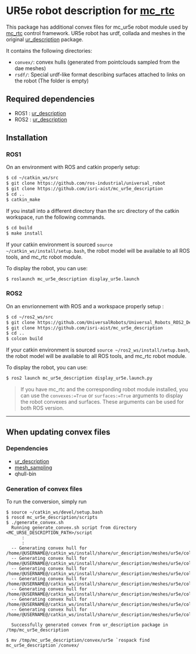 # UR5e robot description for [mc_rtc](https://jrl-umi3218.github.io/mc_rtc/)
This package has additional convex files for mc_ur5e robot module used by [mc_rtc](https://jrl-umi3218.github.io/mc_rtc/) control framework.
UR5e robot has urdf, collada and meshes in the original [ur_description](https://github.com/ros-industrial/universal_robot/tree/melodic-devel/ur_description) package.

It contains the following directories:
- `convex/`: convex hulls (generated from pointclouds sampled from the dae meshes)
- `rsdf/`: Special urdf-like format describing surfaces attached to links on the robot (The folder is empty)

## Required dependencies

* ROS1 : [ur_description](https://github.com/ros-industrial/universal_robot/tree/melodic-devel/ur_description)
* ROS2 : [ur_description](https://github.com/UniversalRobots/Universal_Robots_ROS2_Description)

## Installation

### ROS1 
  On an environment with ROS and catkin properly setup:

  ```bash
  $ cd ~/catkin_ws/src
  $ git clone https://github.com/ros-industrial/universal_robot
  $ git clone https://github.com/isri-aist/mc_ur5e_description
  $ cd ..
  $ catkin_make
  ```

  If you install into a different directory than the src directory of the catkin workspace, run the following commands.
  ```bash
  $ cd build
  $ make install
  ```
  If your catkin environment is sourced `source ~/catkin_ws/install/setup.bash`, the robot model will be available to all ROS tools, and mc_rtc robot module.

  To display the robot, you can use:

  ```
  $ roslaunch mc_ur5e_description display_ur5e.launch
  ```


### ROS2
  On an envrionnement with ROS and a workspace properly setup : 

  ```bash 
  $ cd ~/ros2_ws/src
  $ git clone https://github.com/UniversalRobots/Universal_Robots_ROS2_Description # you may need to change branch depending on your ros version
  $ git clone https://github.com/isri-aist/mc_ur5e_description
  $ cd ..
  $ colcon build
  ```
  If your catkin environment is sourced `source ~/ros2_ws/install/setup.bash`, the robot model will be available to all ROS tools, and mc_rtc robot module.

  To display the robot, you can use:

  ```bash
  $ ros2 launch mc_ur5e_description display_ur5e.launch.py
  ```

> If you have mc_rtc and the corresponding robot module installed, you can use the `convexes:=True` or `surfaces:=True` arguments to display the robot convexes and surfaces. These arguments can be used for both ROS version.
***

## When updating convex files

### Dependencies
- [ur_description](https://github.com/ros-industrial/universal_robot/tree/melodic-devel/ur_description)
- [mesh_sampling](https://github.com/arntanguy/mesh_sampling)
- qhull-bin

### Generation of convex files
To run the conversion, simply run

```
$ source ~/catkin_ws/devel/setup.bash
$ roscd mc_ur5e_description/scripts
$ ./generate_convex.sh
  Running generate_convex.sh script from directory <MC_UR5E_DESCRIPTION_PATH>/script
      :
      :
  -- Generating convex hull for /home/@USERNAME@/catkin_ws/install/share/ur_description/meshes/ur5e/collision/upperarm.stl
  -- Generating convex hull for /home/@USERNAME@/catkin_ws/install/share/ur_description/meshes/ur5e/collision/forearm.stl
  -- Generating convex hull for /home/@USERNAME@/catkin_ws/install/share/ur_description/meshes/ur5e/collision/base.stl
  -- Generating convex hull for /home/@USERNAME@/catkin_ws/install/share/ur_description/meshes/ur5e/collision/wrist2.stl
  -- Generating convex hull for /home/@USERNAME@/catkin_ws/install/share/ur_description/meshes/ur5e/collision/wrist3.stl
  -- Generating convex hull for /home/@USERNAME@/catkin_ws/install/share/ur_description/meshes/ur5e/collision/shoulder.stl
  -- Generating convex hull for /home/@USERNAME@/catkin_ws/install/share/ur_description/meshes/ur5e/collision/wrist1.stl

  Successfully generated convex from ur_description package in /tmp/mc_ur5e_description

$ mv /tmp/mc_ur5e_description/convex/ur5e `rospack find mc_ur5e_description`/convex/
```
